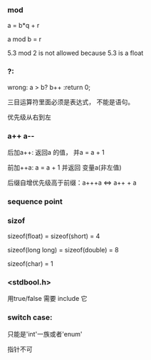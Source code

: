 ### mod
a = b*q + r

a mod b = r

5.3 mod 2 is not allowed because 5.3 is a float

### ?:
wrong: a > b? b++ :return 0;

三目运算符里面必须是表达式， 不能是语句。

优先级从右到左

### a++ a--
后加a++: 返回a 的值， 并a = a + 1

前加++a: a = a + 1 并返回 变量a(非左值)

后缀自增优先级高于前缀：a+++a <=> a++ + a

### sequence point


### sizof
sizeof(float) = sizeof(short) = 4

sizeof(long long) = sizeof(double) = 8

sizeof(char) = 1

### <stdbool.h>
用true/false 需要 include 它

### switch case:
只能是'int'一族或者'enum'

指针不可




